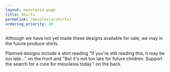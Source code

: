 ```yaml
---
layout: mesolexia-page
title: Shirts
permalink: /mesolexia/shirts/
ordering_priority: 20
---
```

Although we have not yet made these designs available for sale, we may in the future produce shirts.

Planned designs include a shirt reading "If you're still reading this, it may be too late&hellip;" on the front and "But it's not too late for future children. Support the search for a cure for mesolexia today." on the back.